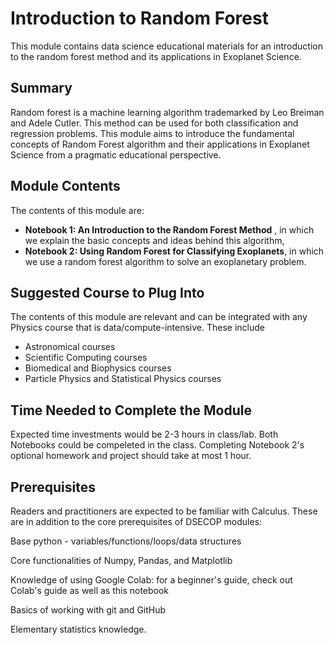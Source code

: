 # Introduction to Random Forest

This module contains data science educational materials for an introduction to the random forest method and its applications in Exoplanet Science.

## Summary

Random forest is a machine learning algorithm trademarked by Leo Breiman and Adele Cutler. This method can be used for both classification and regression problems. This module aims to introduce the fundamental concepts of Random Forest algorithm and their applications in Exoplanet Science from a pragmatic educational perspective.

## Module Contents

The contents of this module are: 

* **Notebook 1: An Introduction to the Random Forest Method** , in which we explain the basic concepts and ideas behind this algorithm,
* **Notebook 2: Using Random Forest for Classifying Exoplanets**, in which we use a random forest algorithm to solve an exoplanetary problem.


## Suggested Course to Plug Into

The contents of this module are relevant and can be integrated with any Physics course that is data/compute-intensive. These include

* Astronomical courses
* Scientific Computing courses
* Biomedical and Biophysics courses
* Particle Physics and Statistical Physics courses



## Time Needed to Complete the Module

Expected time investments would be 2-3 hours in class/lab. Both Notebooks could be compeleted in the class. Completing Notebook 2's optional homework and project should take at most 1 hour.
 


## Prerequisites

Readers and practitioners are expected to be familiar with Calculus.
These are in addition to the core prerequisites of DSECOP modules:

Base python - variables/functions/loops/data structures

Core functionalities of Numpy, Pandas, and Matplotlib

Knowledge of using Google Colab: for a beginner's guide, check out Colab's guide as well as this notebook

Basics of working with git and GitHub

Elementary statistics knowledge.
